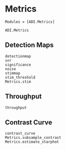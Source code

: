 # Metrics

```@index
Modules = [ADI.Metrics]
```

```@docs
ADI.Metrics
```

## Detection Maps

```@docs
detectionmap
snr
significance
noise
stimmap
stim_threshold
Metrics.stim
```

## Throughput

```@docs
throughput
```

## Contrast Curve

```@docs
contrast_curve
Metrics.subsample_contrast
Metrics.estimate_starphot
```
